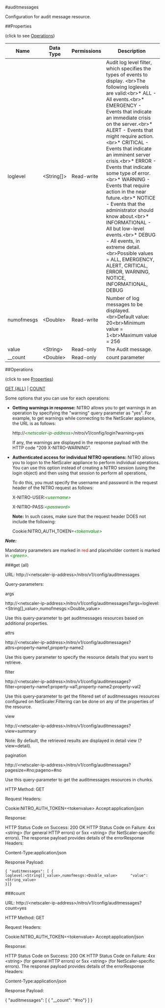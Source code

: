 #auditmessages

Configuration for audit message resource.


##Properties 
<span>(click to see [Operations](#operations))</span>


<table><thead><tr><th>Name</th><th> Data Type</th><th> Permissions</th><th>Description</th></tr></thead><tbody><tr><td>loglevel</td><td>&lt;String[]></td><td>Read-write</td><td>Audit log level filter, which specifies the types of events to display. &lt;br>The following loglevels are valid:&lt;br>* ALL - All events.&lt;br>* EMERGENCY - Events that indicate an immediate crisis on the server.&lt;br>* ALERT - Events that might require action.&lt;br>* CRITICAL - Events that indicate an imminent server crisis.&lt;br>* ERROR - Events that indicate some type of error.&lt;br>* WARNING - Events that require action in the near future.&lt;br>* NOTICE - Events that the administrator should know about.&lt;br>* INFORMATIONAL - All but low-level events.&lt;br>* DEBUG - All events, in extreme detail.&lt;br>Possible values = ALL, EMERGENCY, ALERT, CRITICAL, ERROR, WARNING, NOTICE, INFORMATIONAL, DEBUG</td><tr><tr><td>numofmesgs</td><td>&lt;Double></td><td>Read-write</td><td>Number of log messages to be displayed.&lt;br>Default value: 20&lt;br>Minimum value = 1&lt;br>Maximum value = 256</td><tr><tr><td>value</td><td>&lt;String></td><td>Read-only</td><td>The Audit message.</td><tr><tr><td>__count</td><td>&lt;Double></td><td>Read-only</td><td>count parameter</td><tr></tbody></table>
##Operations 
<span>(click to see [Properties](#properties))</span>


[GET (ALL)](#get-(all)) | [COUNT](#count)


Some options that you can use for each operations:
<ul><li><p><b>Getting warnings in response:</b> NITRO allows you to get warnings in an operation by specifying the "warning" query parameter as "yes". For example, to get warnings while connecting to the NetScaler appliance, the URL is as follows:</p><p>http://<span style="color:green;font-style:italic;">&lt;netscaler-ip-address&gt;</span>/nitro/v1/config/login?warning=yes</p><p>If any, the warnings are displayed in the response payload with the HTTP code "209 X-NITRO-WARNING".</p></li><li><p><b>Authenticated access for individual NITRO operations:</b> NITRO allows you to logon to the NetScaler appliance to perform individual operations. You can use this option instead of creating a NITRO session (using the login object) and then using that session to perform all operations,</p><p>To do this, you must specify the username and password in the request header of the NITRO request as follows:</p><p>X-NITRO-USER:<span style="color:green;font-style:italic;">&lt;username&gt;</span></p><p>X-NITRO-PASS:<span style="color:green;font-style:italic;">&lt;password&gt;</span></p><p><b>Note:</b> In such cases, make sure that the request header DOES not include the following:</p><p>Cookie:NITRO_AUTH_TOKEN=<span style="color:green;font-style:italic;">&lt;tokenvalue&gt;</span></p></li></ul>



***Note:*** 
Mandatory parameters are marked in <span style="color:#FF0000;">red</span> and placeholder content is marked in <span style="color:green;font-style:italic">&lt;green&gt;</span>.

###get (all)



URL: http://&lt;netscaler-ip-address&gt;/nitro/v1/config/auditmessages
Query-parameters:
args
http://&lt;netscaler-ip-address&gt;/nitro/v1/config/auditmessages?args=loglevel:&lt;String[]_value&gt;,numofmesgs:&lt;Double_value&gt;
Use this query-parameter to get auditmessages resources based on additional properties.


attrs
http://&lt;netscaler-ip-address&gt;/nitro/v1/config/auditmessages?attrs=property-name1,property-name2
Use this query parameter to specify the resource details that you want to retrieve.


filter
http://&lt;netscaler-ip-address&gt;/nitro/v1/config/auditmessages?filter=property-name1:property-val1,property-name2:property-val2
Use this query-parameter to get the filtered set of auditmessages resources configured on NetScaler.Filtering can be done on any of the properties of the resource.


view
http://&lt;netscaler-ip-address&gt;/nitro/v1/config/auditmessages?view=summary
Note: By default, the retrieved results are displayed in detail view (?view=detail).


pagination
http://&lt;netscaler-ip-address&gt;/nitro/v1/config/auditmessages?pagesize=#no;pageno=#no
Use this query-parameter to get the auditmessages resources in chunks.



HTTP Method: GET
Request Headers:

Cookie:NITRO_AUTH_TOKEN=&lt;tokenvalue&gt;Accept:application/json

Response:
HTTP Status Code on Success: 200 OKHTTP Status Code on Failure: 4xx &lt;string&gt; (for general HTTP errors) or 5xx &lt;string&gt; (for NetScaler-specific errors). The response payload provides details of the errorResponse Headers:

Content-Type:application/json

Response Payload: ```{ "auditmessages": [ {loglevel:<String[]_value>,numofmesgs:<Double_value>      "value":<String_value>}]}```



###count



URL: http://&lt;netscaler-ip-address&gt;/nitro/v1/config/auditmessages?count=yes
HTTP Method: GET
Request Headers:

Cookie:NITRO_AUTH_TOKEN=&lt;tokenvalue&gt;Accept:application/json

Response:
HTTP Status Code on Success: 200 OKHTTP Status Code on Failure: 4xx &lt;string&gt; (for general HTTP errors) or 5xx &lt;string&gt; (for NetScaler-specific errors). The response payload provides details of the errorResponse Headers:

Content-Type:application/json

Response Payload: 
{ "auditmessages": [ { "__count": "#no"} ] }


